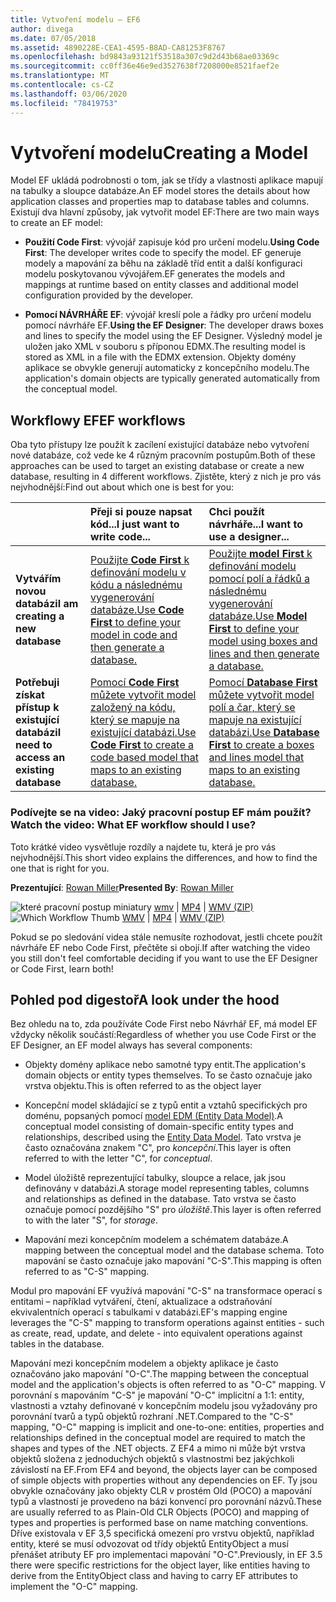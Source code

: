 ```yaml
---
title: Vytvoření modelu – EF6
author: divega
ms.date: 07/05/2018
ms.assetid: 4890228E-CEA1-4595-B8AD-CA81253F8767
ms.openlocfilehash: bd9843a93121f53518a307c9d2d43b68ae03369c
ms.sourcegitcommit: cc0ff36e46e9ed3527638f7208000e8521faef2e
ms.translationtype: MT
ms.contentlocale: cs-CZ
ms.lasthandoff: 03/06/2020
ms.locfileid: "78419753"
---
```

# <a name="creating-a-model"></a><span data-ttu-id="68613-102">Vytvoření modelu</span><span class="sxs-lookup"><span data-stu-id="68613-102">Creating a Model</span></span>

<span data-ttu-id="68613-103">Model EF ukládá podrobnosti o tom, jak se třídy a vlastnosti aplikace mapují na tabulky a sloupce databáze.</span><span class="sxs-lookup"><span data-stu-id="68613-103">An EF model stores the details about how application classes and properties map to database tables and columns.</span></span> <span data-ttu-id="68613-104">Existují dva hlavní způsoby, jak vytvořit model EF:</span><span class="sxs-lookup"><span data-stu-id="68613-104">There are two main ways to create an EF model:</span></span>

- <span data-ttu-id="68613-105">**Použití Code First**: vývojář zapisuje kód pro určení modelu.</span><span class="sxs-lookup"><span data-stu-id="68613-105">**Using Code First**: The developer writes code to specify the model.</span></span> <span data-ttu-id="68613-106">EF generuje modely a mapování za běhu na základě tříd entit a další konfiguraci modelu poskytovanou vývojářem.</span><span class="sxs-lookup"><span data-stu-id="68613-106">EF generates the models and mappings at runtime based on entity classes and additional model configuration provided by the developer.</span></span>

- <span data-ttu-id="68613-107">**Pomocí NÁVRHÁŘE EF**: vývojář kreslí pole a řádky pro určení modelu pomocí návrháře EF.</span><span class="sxs-lookup"><span data-stu-id="68613-107">**Using the EF Designer**: The developer draws boxes and lines to specify the model using the EF Designer.</span></span> <span data-ttu-id="68613-108">Výsledný model je uložen jako XML v souboru s příponou EDMX.</span><span class="sxs-lookup"><span data-stu-id="68613-108">The resulting model is stored as XML in a file with the EDMX extension.</span></span> <span data-ttu-id="68613-109">Objekty domény aplikace se obvykle generují automaticky z koncepčního modelu.</span><span class="sxs-lookup"><span data-stu-id="68613-109">The application's domain objects are typically generated automatically from the conceptual model.</span></span>

## <a name="ef-workflows"></a><span data-ttu-id="68613-110">Workflowy EF</span><span class="sxs-lookup"><span data-stu-id="68613-110">EF workflows</span></span>

<span data-ttu-id="68613-111">Oba tyto přístupy lze použít k zacílení existující databáze nebo vytvoření nové databáze, což vede ke 4 různým pracovním postupům.</span><span class="sxs-lookup"><span data-stu-id="68613-111">Both of these approaches can be used to target an existing database or create a new database, resulting in 4 different workflows.</span></span>
<span data-ttu-id="68613-112">Zjistěte, který z nich je pro vás nejvhodnější:</span><span class="sxs-lookup"><span data-stu-id="68613-112">Find out about which one is best for you:</span></span>  

|                                           | <span data-ttu-id="68613-113">Přeji si pouze napsat kód...</span><span class="sxs-lookup"><span data-stu-id="68613-113">I just want to write code...</span></span>                                                                                                                   | <span data-ttu-id="68613-114">Chci použít návrháře...</span><span class="sxs-lookup"><span data-stu-id="68613-114">I want to use a designer...</span></span>                                                                                                                        |
|:------------------------------------------|:-----------------------------------------------------------------------------------------------------------------------------------------------|:---------------------------------------------------------------------------------------------------------------------------------------------------|
| <span data-ttu-id="68613-115">**Vytvářím novou databázi**</span><span class="sxs-lookup"><span data-stu-id="68613-115">**I am creating a new database**</span></span>          | [<span data-ttu-id="68613-116">Použijte **Code First** k definování modelu v kódu a následnému vygenerování databáze.</span><span class="sxs-lookup"><span data-stu-id="68613-116">Use **Code First** to define your model in code and then generate a database.</span></span>](~/ef6/modeling/code-first/workflows/new-database.md)           | [<span data-ttu-id="68613-117">Použijte **model First** k definování modelu pomocí polí a řádků a následnému vygenerování databáze.</span><span class="sxs-lookup"><span data-stu-id="68613-117">Use **Model First** to define your model using boxes and lines and then generate a database.</span></span>](~/ef6/modeling/designer/workflows/model-first.md)   |
| <span data-ttu-id="68613-118">**Potřebuji získat přístup k existující databázi**</span><span class="sxs-lookup"><span data-stu-id="68613-118">**I need to access an existing database**</span></span> | [<span data-ttu-id="68613-119">Pomocí **Code First** můžete vytvořit model založený na kódu, který se mapuje na existující databázi.</span><span class="sxs-lookup"><span data-stu-id="68613-119">Use **Code First** to create a code based model that maps to an existing database.</span></span>](~/ef6/modeling/code-first/workflows/existing-database.md) | [<span data-ttu-id="68613-120">Pomocí **Database First** můžete vytvořit model polí a čar, který se mapuje na existující databázi.</span><span class="sxs-lookup"><span data-stu-id="68613-120">Use **Database First** to create a boxes and lines model that maps to an existing database.</span></span>](~/ef6/modeling/designer/workflows/database-first.md) |

### <a name="watch-the-video-what-ef-workflow-should-i-use"></a><span data-ttu-id="68613-121">Podívejte se na video: Jaký pracovní postup EF mám použít?</span><span class="sxs-lookup"><span data-stu-id="68613-121">Watch the video: What EF workflow should I use?</span></span>

<span data-ttu-id="68613-122">Toto krátké video vysvětluje rozdíly a najdete tu, která je pro vás nejvhodnější.</span><span class="sxs-lookup"><span data-stu-id="68613-122">This short video explains the differences, and how to find the one that is right for you.</span></span>

<span data-ttu-id="68613-123">**Prezentující**: [Rowan Miller](https://romiller.com/)</span><span class="sxs-lookup"><span data-stu-id="68613-123">**Presented By**: [Rowan Miller](https://romiller.com/)</span></span>

<span data-ttu-id="68613-124">![které pracovní postup miniatury](../media/whichworkflow-thumb.png) [wmv](https://download.microsoft.com/download/8/F/8/8F81F4CD-3678-4229-8D79-0C63FFA3C595/HDI_ITPro_Technet_winvideo_ChoseYourWorkflow.wmv) | [MP4](https://download.microsoft.com/download/8/F/8/8F81F4CD-3678-4229-8D79-0C63FFA3C595/HDI_ITPro_Technet_mp4video_ChoseYourWorkflow.m4v) | [WMV (ZIP)](https://download.microsoft.com/download/8/F/8/8F81F4CD-3678-4229-8D79-0C63FFA3C595/HDI_ITPro_Technet_winvideo_ChoseYourWorkflow.zip)</span><span class="sxs-lookup"><span data-stu-id="68613-124">![Which Workflow Thumb](../media/whichworkflow-thumb.png) [WMV](https://download.microsoft.com/download/8/F/8/8F81F4CD-3678-4229-8D79-0C63FFA3C595/HDI_ITPro_Technet_winvideo_ChoseYourWorkflow.wmv) | [MP4](https://download.microsoft.com/download/8/F/8/8F81F4CD-3678-4229-8D79-0C63FFA3C595/HDI_ITPro_Technet_mp4video_ChoseYourWorkflow.m4v) | [WMV (ZIP)](https://download.microsoft.com/download/8/F/8/8F81F4CD-3678-4229-8D79-0C63FFA3C595/HDI_ITPro_Technet_winvideo_ChoseYourWorkflow.zip)</span></span>

<span data-ttu-id="68613-125">Pokud se po sledování videa stále nemusíte rozhodovat, jestli chcete použít návrháře EF nebo Code First, přečtěte si obojí.</span><span class="sxs-lookup"><span data-stu-id="68613-125">If after watching the video you still don't feel comfortable deciding if you want to use the EF Designer or Code First, learn both!</span></span>

## <a name="a-look-under-the-hood"></a><span data-ttu-id="68613-126">Pohled pod digestoř</span><span class="sxs-lookup"><span data-stu-id="68613-126">A look under the hood</span></span>

<span data-ttu-id="68613-127">Bez ohledu na to, zda používáte Code First nebo Návrhář EF, má model EF vždycky několik součástí:</span><span class="sxs-lookup"><span data-stu-id="68613-127">Regardless of whether you use Code First or the EF Designer, an EF model always has several components:</span></span>

- <span data-ttu-id="68613-128">Objekty domény aplikace nebo samotné typy entit.</span><span class="sxs-lookup"><span data-stu-id="68613-128">The application's domain objects or entity types themselves.</span></span> <span data-ttu-id="68613-129">To se často označuje jako vrstva objektu.</span><span class="sxs-lookup"><span data-stu-id="68613-129">This is often referred to as the object layer</span></span>

- <span data-ttu-id="68613-130">Koncepční model skládající se z typů entit a vztahů specifických pro doménu, popsaných pomocí [model EDM (Entity Data Model)](~/ef6/resources/glossary.md#entity-data-model).</span><span class="sxs-lookup"><span data-stu-id="68613-130">A conceptual model consisting of domain-specific entity types and relationships, described using the [Entity Data Model](~/ef6/resources/glossary.md#entity-data-model).</span></span> <span data-ttu-id="68613-131">Tato vrstva je často označována znakem "C", pro _koncepční_.</span><span class="sxs-lookup"><span data-stu-id="68613-131">This layer is often referred to with the letter "C", for _conceptual_.</span></span>

- <span data-ttu-id="68613-132">Model úložiště reprezentující tabulky, sloupce a relace, jak jsou definovány v databázi.</span><span class="sxs-lookup"><span data-stu-id="68613-132">A storage model representing tables, columns and relationships as defined in the database.</span></span> <span data-ttu-id="68613-133">Tato vrstva se často označuje pomocí pozdějšího "S" pro _úložiště_.</span><span class="sxs-lookup"><span data-stu-id="68613-133">This layer is often referred to with the later "S", for _storage_.</span></span>  

- <span data-ttu-id="68613-134">Mapování mezi koncepčním modelem a schématem databáze.</span><span class="sxs-lookup"><span data-stu-id="68613-134">A mapping between the conceptual model and the database schema.</span></span> <span data-ttu-id="68613-135">Toto mapování se často označuje jako mapování "C-S".</span><span class="sxs-lookup"><span data-stu-id="68613-135">This mapping is often referred to as "C-S" mapping.</span></span>

<span data-ttu-id="68613-136">Modul pro mapování EF využívá mapování "C-S" na transformace operací s entitami – například vytváření, čtení, aktualizace a odstraňování ekvivalentních operací s tabulkami v databázi.</span><span class="sxs-lookup"><span data-stu-id="68613-136">EF's mapping engine leverages the "C-S" mapping to transform operations against entities - such as create, read, update, and delete - into equivalent operations against tables in the database.</span></span>

<span data-ttu-id="68613-137">Mapování mezi koncepčním modelem a objekty aplikace je často označováno jako mapování "O-C".</span><span class="sxs-lookup"><span data-stu-id="68613-137">The mapping between the conceptual model and the application's objects is often referred to as "O-C" mapping.</span></span> <span data-ttu-id="68613-138">V porovnání s mapováním "C-S" je mapování "O-C" implicitní a 1:1: entity, vlastnosti a vztahy definované v koncepčním modelu jsou vyžadovány pro porovnání tvarů a typů objektů rozhraní .NET.</span><span class="sxs-lookup"><span data-stu-id="68613-138">Compared to the "C-S" mapping, "O-C" mapping is implicit and one-to-one: entities, properties and relationships defined in the conceptual model are required to match the shapes and types of the .NET objects.</span></span> <span data-ttu-id="68613-139">Z EF4 a mimo ni může být vrstva objektů složena z jednoduchých objektů s vlastnostmi bez jakýchkoli závislostí na EF.</span><span class="sxs-lookup"><span data-stu-id="68613-139">From EF4 and beyond, the objects layer can be composed of simple objects with properties without any dependencies on EF.</span></span> <span data-ttu-id="68613-140">Ty jsou obvykle označovány jako objekty CLR v prostém Old (POCO) a mapování typů a vlastností je provedeno na bázi konvencí pro porovnání názvů.</span><span class="sxs-lookup"><span data-stu-id="68613-140">These are usually referred to as Plain-Old CLR Objects (POCO) and mapping of types and properties is performed base on name matching conventions.</span></span> <span data-ttu-id="68613-141">Dříve existovala v EF 3,5 specifická omezení pro vrstvu objektů, například entity, které se musí odvozovat od třídy objektů EntityObject a musí přenášet atributy EF pro implementaci mapování "O-C".</span><span class="sxs-lookup"><span data-stu-id="68613-141">Previously, in EF 3.5 there were specific restrictions for the object layer, like entities having to derive from the EntityObject class and having to carry EF attributes to implement the "O-C" mapping.</span></span>
